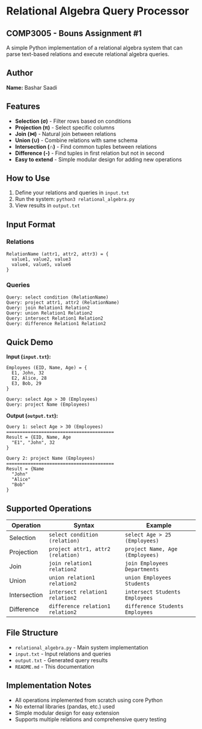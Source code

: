 # Relational Algebra Query Processor
## COMP3005 - Bouns Assignment #1

A simple Python implementation of a relational algebra system that can parse text-based relations and execute relational algebra queries.

## Author

**Name:** Bashar Saadi

## Features

- **Selection (σ)** - Filter rows based on conditions
- **Projection (π)** - Select specific columns
- **Join (⋈)** - Natural join between relations
- **Union (∪)** - Combine relations with same schema
- **Intersection (∩)** - Find common tuples between relations
- **Difference (-)** - Find tuples in first relation but not in second
- **Easy to extend** - Simple modular design for adding new operations

## How to Use

1. Define your relations and queries in `input.txt`
2. Run the system: `python3 relational_algebra.py`
3. View results in `output.txt`

## Input Format

### Relations

```
RelationName (attr1, attr2, attr3) = {
  value1, value2, value3
  value4, value5, value6
}
```

### Queries

```
Query: select condition (RelationName)
Query: project attr1, attr2 (RelationName)
Query: join Relation1 Relation2
Query: union Relation1 Relation2
Query: intersect Relation1 Relation2
Query: difference Relation1 Relation2
```

## Quick Demo

**Input (`input.txt`):**

```
Employees (EID, Name, Age) = {
  E1, John, 32
  E2, Alice, 28
  E3, Bob, 29
}

Query: select Age > 30 (Employees)
Query: project Name (Employees)
```

**Output (`output.txt`):**

```
Query 1: select Age > 30 (Employees)
========================================
Result = {EID, Name, Age
  "E1", "John", 32
}

Query 2: project Name (Employees)
========================================
Result = {Name
  "John"
  "Alice"
  "Bob"
}
```

## Supported Operations

| Operation    | Syntax                              | Example                           |
| ------------ | ----------------------------------- | --------------------------------- |
| Selection    | `select condition (relation)`     | `select Age > 25 (Employees)`   |
| Projection   | `project attr1, attr2 (relation)` | `project Name, Age (Employees)` |
| Join         | `join relation1 relation2`        | `join Employees Departments`    |
| Union        | `union relation1 relation2`       | `union Employees Students`      |
| Intersection | `intersect relation1 relation2`   | `intersect Students Employees`  |
| Difference   | `difference relation1 relation2`  | `difference Students Employees` |

## File Structure

- `relational_algebra.py` - Main system implementation
- `input.txt` - Input relations and queries
- `output.txt` - Generated query results
- `README.md` - This documentation

## Implementation Notes

- All operations implemented from scratch using core Python
- No external libraries (pandas, etc.) used
- Simple modular design for easy extension
- Supports multiple relations and comprehensive query testing

